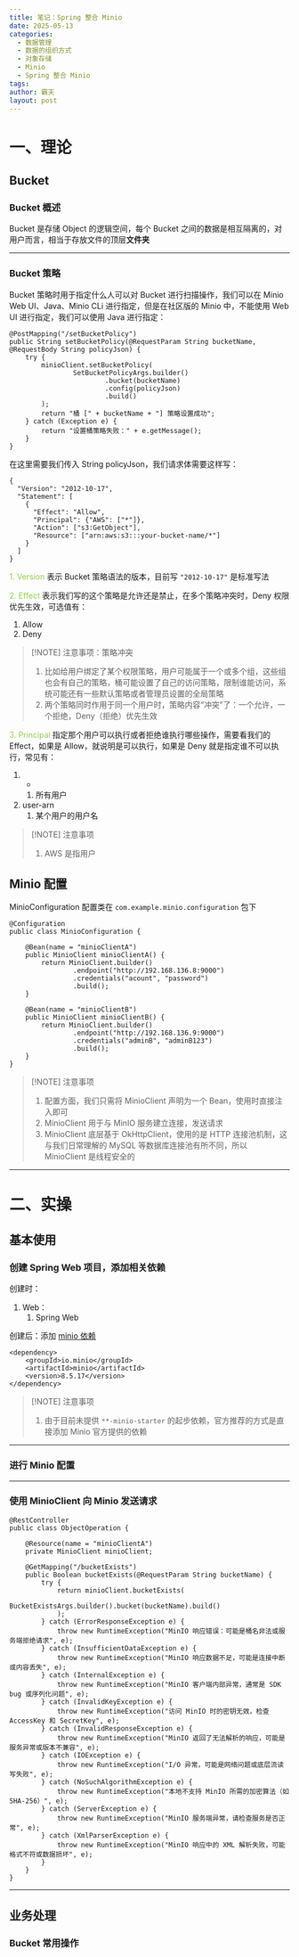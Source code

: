 ```yaml
---
title: 笔记：Spring 整合 Minio
date: 2025-05-13
categories:
  - 数据管理
  - 数据的组织方式
  - 对象存储
  - Minio
  - Spring 整合 Minio
tags: 
author: 霸天
layout: post
---
```

# 一、理论

## Bucket

### Bucket 概述

Bucket 是存储 Object 的逻辑空间，每个 Bucket 之间的数据是相互隔离的，对用户而言，相当于存放文件的顶层**文件夹**

----


### Bucket 策略

Bucket 策略时用于指定什么人可以对 Bucket 进行扫描操作，我们可以在 Minio Web UI、Java、Minio CLi 进行指定，但是在社区版的 Minio 中，不能使用 Web UI 进行指定，我们可以使用 Java 进行指定：
```
@PostMapping("/setBucketPolicy")
public String setBucketPolicy(@RequestParam String bucketName, @RequestBody String policyJson) {
	try {
		minioClient.setBucketPolicy(
				SetBucketPolicyArgs.builder()
						.bucket(bucketName)
						.config(policyJson)
						.build()
		);
		return "桶 [" + bucketName + "] 策略设置成功";
	} catch (Exception e) {
		return "设置桶策略失败：" + e.getMessage();
	}
}
```

在这里需要我们传入 String policyJson，我们请求体需要这样写：
```
{
  "Version": "2012-10-17",
  "Statement": [
    {
      "Effect": "Allow",
      "Principal": {"AWS": ["*"]},
      "Action": ["s3:GetObject"],
      "Resource": ["arn:aws:s3:::your-bucket-name/*"]
    }
  ]
}
```
<font color="#92d050">1. Version</font>
表示 Bucket 策略语法的版本，目前写 `"2012-10-17"` 是标准写法


<font color="#92d050">2. Effect</font>
表示我们写的这个策略是允许还是禁止，在多个策略冲突时，Deny 权限优先生效，可选值有：
1. Allow
2. Deny

> [!NOTE] 注意事项：策略冲突
> 1. 比如给用户绑定了某个权限策略，用户可能属于一个或多个组，这些组也会有自己的策略，桶可能设置了自己的访问策略，限制谁能访问，系统可能还有一些默认策略或者管理员设置的全局策略
> 2. 两个策略同时作用于同一个用户时，策略内容“冲突”了：一个允许，一个拒绝，Deny（拒绝）优先生效


<font color="#92d050">3. Principal</font>
指定那个用户可以执行或者拒绝谁执行哪些操作，需要看我们的 Effect，如果是 Allow，就说明是可以执行，如果是 Deny 就是指定谁不可以执行，常见有：
1. * 
	1. 所有用户
2. user-arn
	1. 某个用户的用户名

> [!NOTE] 注意事项
> 1. AWS 是指用户









## Minio 配置

MinioConfiguration 配置类在 `com.example.minio.configuration` 包下
```
@Configuration
public class MinioConfiguration {

    @Bean(name = "minioClientA")
    public MinioClient minioClientA() {
        return MinioClient.builder()
                .endpoint("http://192.168.136.8:9000")
                .credentials("acount", "password")
                .build();
    }

    @Bean(name = "minioClientB")
    public MinioClient minioClientB() {
        return MinioClient.builder()
                .endpoint("http://192.168.136.9:9000")
                .credentials("adminB", "adminB123")
                .build();
    }
}
```

> [!NOTE] 注意事项
>1. 配置方面，我们只需将 MinioClient 声明为一个 Bean，使用时直接注入即可
>2. MinioClient 用于与 MinIO 服务建立连接，发送请求
>3. MinioClient 底层基于 OkHttpClient，使用的是 HTTP 连接池机制，这与我们日常理解的 MySQL 等数据库连接池有所不同，所以 MinioClient 是线程安全的

-----


# 二、实操

## 基本使用

### 创建 Spring Web 项目，添加相关依赖

创建时：
1. Web：
	1. Spring Web

创建后：添加 [minio 依赖](https://mvnrepository.com/artifact/io.minio/minio) 
``` 
<dependency>
    <groupId>io.minio</groupId>
    <artifactId>minio</artifactId>
    <version>8.5.17</version>
</dependency>
```

> [!NOTE] 注意事项
> 1. 由于目前未提供 `**-minio-starter` 的起步依赖，官方推荐的方式是直接添加 Minio 官方提供的依赖  

----


### 进行 Minio 配置

----


### 使用 MinioClient 向 Minio 发送请求

```
@RestController
public class ObjectOperation {

    @Resource(name = "minioClientA")
    private MinioClient minioClient;

    @GetMapping("/bucketExists")
    public Boolean bucketExists(@RequestParam String bucketName) {
        try {
            return minioClient.bucketExists(
                    BucketExistsArgs.builder().bucket(bucketName).build()
            );
        } catch (ErrorResponseException e) {
            throw new RuntimeException("MinIO 响应错误：可能是桶名非法或服务端拒绝请求", e);
        } catch (InsufficientDataException e) {
            throw new RuntimeException("MinIO 响应数据不足，可能是连接中断或内容丢失", e);
        } catch (InternalException e) {
            throw new RuntimeException("MinIO 客户端内部异常，通常是 SDK bug 或序列化问题", e);
        } catch (InvalidKeyException e) {
            throw new RuntimeException("访问 MinIO 时的密钥无效，检查 AccessKey 和 SecretKey", e);
        } catch (InvalidResponseException e) {
            throw new RuntimeException("MinIO 返回了无法解析的响应，可能是服务异常或版本不兼容", e);
        } catch (IOException e) {
            throw new RuntimeException("I/O 异常，可能是网络问题或底层流读写失败", e);
        } catch (NoSuchAlgorithmException e) {
            throw new RuntimeException("本地不支持 MinIO 所需的加密算法（如 SHA-256）", e);
        } catch (ServerException e) {
            throw new RuntimeException("MinIO 服务端异常，请检查服务是否正常", e);
        } catch (XmlParserException e) {
            throw new RuntimeException("MinIO 响应中的 XML 解析失败，可能格式不符或数据损坏", e);
        }
    }
}
```

---


## 业务处理

### Bucket 常用操作






















